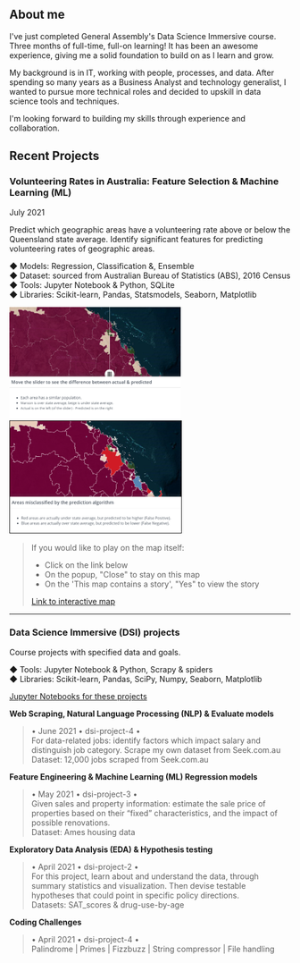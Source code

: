 ## About me

I've just completed General Assembly's Data Science Immersive course. Three months of full-time, full-on learning! It has been an awesome experience, giving me a solid foundation to build on as I learn and grow.  

My background is in IT, working with people, processes, and data. After spending so many years as a Business Analyst and technology generalist, I wanted to pursue more technical roles and decided to upskill in data science tools and techniques.

I'm looking forward to building my skills through experience and collaboration.


## Recent Projects

### Volunteering Rates in Australia: Feature Selection & Machine Learning (ML)
July 2021

Predict which geographic areas have a volunteering rate above or below the Queensland state average.  Identify significant features for predicting volunteering rates of geographic areas.  

◆ Models: Regression, Classification &, Ensemble  
◆ Dataset: sourced from Australian Bureau of Statistics (ABS), 2016 Census  
◆ Tools: Jupyter Notebook & Python, SQLite  
◆ Libraries: Scikit-learn, Pandas, Statsmodels, Seaborn, Matplotlib  

<img src="./assets/images/national-map_story-p1.png?raw=true" alt="Actual and predicted on map" height="200" class="img" />
<img src="./assets/images/national-map_story-p2.png?raw=true" alt="Misclassified areas shown on map" height="200" border="1px solid #062F4F" /> 

> If you would like to play on the map itself:  
> * Click on the link below  
> * On the popup, "Close" to stay on this map   
> * On the 'This map contains a story', "Yes" to view the story   
> 
> <a target="_blank" rel="noopener noreferrer" href="https://nationalmap.gov.au/#share=s-zwNgwoFYivvblCizv3EVpHTtJUy">Link to interactive map</a>  

---

### Data Science Immersive (DSI) projects
Course projects with specified data and goals.

◆ Tools: Jupyter Notebook & Python, Scrapy & spiders  
◆ Libraries: Scikit-learn, Pandas, SciPy, Numpy, Seaborn, Matplotlib  

[Jupyter Notebooks for these projects](https://github.com/fiona-dee/DSI-projects)

**Web Scraping, Natural Language Processing (NLP) & Evaluate models**  
>• June 2021 • dsi-project-4 •  
For data-related jobs: identify factors which impact salary and distinguish job category. Scrape my own dataset from Seek.com.au  
Dataset: 12,000 jobs scraped from Seek.com.au  

**Feature Engineering & Machine Learning (ML) Regression models**  
>• May 2021 • dsi-project-3 •  
Given sales and property information: estimate the sale price of properties based on their “fixed” characteristics, and the impact of possible renovations.  
Dataset: Ames housing data  

**Exploratory Data Analysis (EDA) & Hypothesis testing**  
>• April 2021 • dsi-project-2 •  
For this project, learn about and understand the data, through summary statistics and visualization. Then devise testable hypotheses that could point in specific policy directions.  
Datasets: SAT_scores & drug-use-by-age  

**Coding Challenges**  
>• April 2021 • dsi-project-4 •  
Palindrome | Primes | Fizzbuzz | String compressor | File handling  
